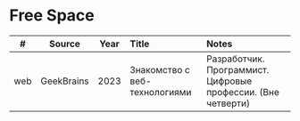 # Free Space

| \# | Source | Year | Title | Notes |
| :---: | :---: | :---: | :--- | :--- |
| web | GeekBrains | 2023 | Знакомство с веб-технологиями | Разработчик. Программист. Цифровые профессии. (Вне четверти)